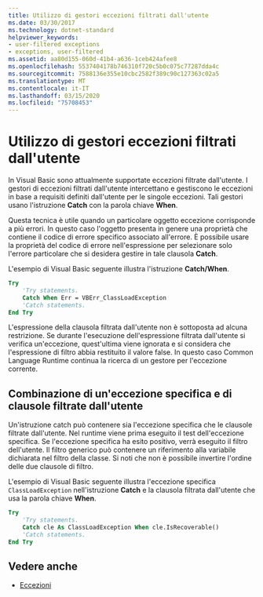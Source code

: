 ```yaml
---
title: Utilizzo di gestori eccezioni filtrati dall'utente
ms.date: 03/30/2017
ms.technology: dotnet-standard
helpviewer_keywords:
- user-filtered exceptions
- exceptions, user-filtered
ms.assetid: aa80d155-060d-41b4-a636-1ceb424afee8
ms.openlocfilehash: 5537404178b746310f720c5b0c075c77287dda4c
ms.sourcegitcommit: 7588136e355e10cbc2582f389c90c127363c02a5
ms.translationtype: MT
ms.contentlocale: it-IT
ms.lasthandoff: 03/15/2020
ms.locfileid: "75708453"
---
```

# <a name="using-user-filtered-exception-handlers"></a>Utilizzo di gestori eccezioni filtrati dall'utente

In Visual Basic sono attualmente supportate eccezioni filtrate dall'utente. I gestori di eccezioni filtrati dall'utente intercettano e gestiscono le eccezioni in base a requisiti definiti dall'utente per le singole eccezioni. Tali gestori usano l'istruzione **Catch** con la parola chiave **When**.  
  
 Questa tecnica è utile quando un particolare oggetto eccezione corrisponde a più errori. In questo caso l'oggetto presenta in genere una proprietà che contiene il codice di errore specifico associato all'errore. È possibile usare la proprietà del codice di errore nell'espressione per selezionare solo l'errore particolare che si desidera gestire in tale clausola **Catch**.  
  
 L'esempio di Visual Basic seguente illustra l'istruzione **Catch/When**.  
  
```vb
Try  
    'Try statements.  
    Catch When Err = VBErr_ClassLoadException
    'Catch statements.
End Try  
```  
  
 L'espressione della clausola filtrata dall'utente non è sottoposta ad alcuna restrizione. Se durante l'esecuzione dell'espressione filtrata dall'utente si verifica un'eccezione, quest'ultima viene ignorata e si considera che l'espressione di filtro abbia restituito il valore false. In questo caso Common Language Runtime continua la ricerca di un gestore per l'eccezione corrente.  
  
## <a name="combining-the-specific-exception-and-the-user-filtered-clauses"></a>Combinazione di un'eccezione specifica e di clausole filtrate dall'utente  
 Un'istruzione catch può contenere sia l'eccezione specifica che le clausole filtrate dall'utente. Nel runtime viene prima eseguito il test dell'eccezione specifica. Se l'eccezione specifica ha esito positivo, verrà eseguito il filtro dell'utente. Il filtro generico può contenere un riferimento alla variabile dichiarata nel filtro della classe. Si noti che non è possibile invertire l'ordine delle due clausole di filtro.  
  
 L'esempio di Visual Basic seguente illustra l'eccezione specifica `ClassLoadException` nell'istruzione **Catch** e la clausola filtrata dall'utente che usa la parola chiave **When**.  
  
```vb
Try  
    'Try statements.
    Catch cle As ClassLoadException When cle.IsRecoverable()  
    'Catch statements.
End Try  
```  

## <a name="see-also"></a>Vedere anche

- [Eccezioni](index.md)
